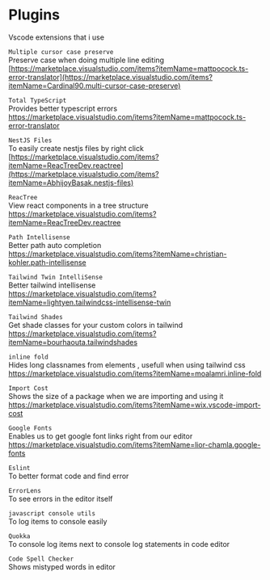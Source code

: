 # Plugins
Vscode extensions that i use

```Multiple cursor case preserve``` \
Preserve case when doing multiple line editing<br/>
[https://marketplace.visualstudio.com/items?itemName=mattpocock.ts-error-translator](https://marketplace.visualstudio.com/items?itemName=Cardinal90.multi-cursor-case-preserve)

```Total TypeScript``` \
Provides better typescript errors<br/>
https://marketplace.visualstudio.com/items?itemName=mattpocock.ts-error-translator

```NestJS Files``` \
 To easily create nestjs files by right click<br/>
[https://marketplace.visualstudio.com/items?itemName=ReacTreeDev.reactree](https://marketplace.visualstudio.com/items?itemName=AbhijoyBasak.nestjs-files)

```ReacTree``` \
 View react components in a tree structure<br/>
https://marketplace.visualstudio.com/items?itemName=ReacTreeDev.reactree

```Path Intellisense``` \
 Better path auto completion<br/>
https://marketplace.visualstudio.com/items?itemName=christian-kohler.path-intellisense

```Tailwind Twin IntelliSense``` \
 Better tailwind intellisense<br/>
https://marketplace.visualstudio.com/items?itemName=lightyen.tailwindcss-intellisense-twin

```Tailwind Shades``` \
 Get shade classes for your custom colors in tailwind<br/>
https://marketplace.visualstudio.com/items?itemName=bourhaouta.tailwindshades

```inline fold``` \
 Hides long classnames from elements , usefull when using tailwind css<br/>
https://marketplace.visualstudio.com/items?itemName=moalamri.inline-fold

```Import Cost``` \
 Shows the size of a package when we are importing and using it<br/>
https://marketplace.visualstudio.com/items?itemName=wix.vscode-import-cost

```Google Fonts``` \
 Enables us to get google font links right from our editor<br/>
https://marketplace.visualstudio.com/items?itemName=lior-chamla.google-fonts

```Eslint``` \
 To better format code and find error
 
```ErrorLens``` \
  To see errors in the editor itself

```javascript console utils``` \
  To log items to console easily

```Quokka``` \
  To console log items next to console log statements in code editor

```Code Spell Checker ``` \
  Shows mistyped words in editor
